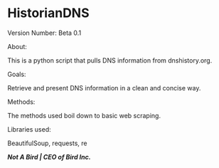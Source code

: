 # HistorianDNS

Version Number: Beta 0.1

About:

  This is a python script that pulls DNS information from dnshistory.org.

Goals:

  Retrieve and present DNS information in a clean and concise way.

Methods:

  The methods used boil down to basic web scraping.

Libraries used:

  BeautifulSoup, requests, re
  

***Not A Bird | CEO of Bird Inc.***
